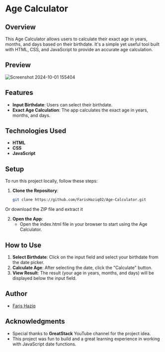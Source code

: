 # Age Calculator

## Overview
This Age Calculator allows users to calculate their exact age in years, months, and days based on their birthdate. It's a simple yet useful tool built with HTML, CSS, and JavaScript to provide an accurate age calculation.

## Preview
![Screenshot 2024-10-01 155404](https://github.com/user-attachments/assets/b2d91a66-98f8-4d5c-9d61-5c7c1625047d)

## Features
- **Input Birthdate**: Users can select their birthdate.
- **Exact Age Calculation**: The app calculates the exact age in years, months, and days.

## Technologies Used
- **HTML**
- **CSS**
- **JavaScript**

## Setup
To run this project locally, follow these steps:

1. **Clone the Repository**:
   ```bash
   git clone https://github.com/FarisHaziq02/Age-Calculator.git
Or download the ZIP file and extract it

2. **Open the App**:
   - Open the index.html file in your browser to start using the Age Calculator.
  
## How to Use
1. **Select Birthdate**: Click on the input field and select your birthdate from the date picker.
2. **Calculate Age**: After selecting the date, click the "Calculate" button.
3. **View Result**: The result (your age in years, months, and days) will be displayed below the input field.

## Author
- [Faris Haziq](https://github.com/FarisHaziq02)

## Acknowledgments
- Special thanks to **GreatStack** YouTube channel for the project idea.
- This project was fun to build and a great learning experience in working with JavaScript date functions.
